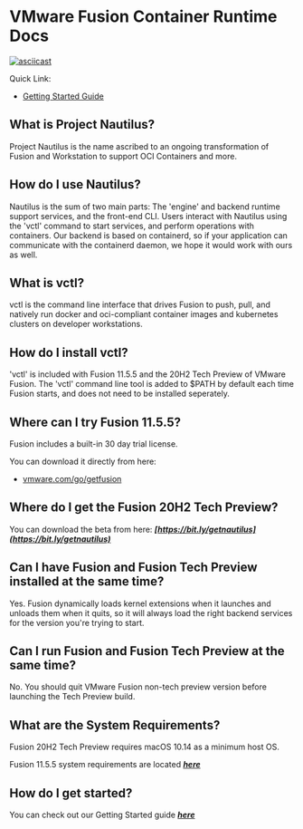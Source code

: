 # VMware Fusion Container Runtime Docs

[![asciicast](https://asciinema.org/a/iPMELQH4kHA5sL721CtYTxU7e.svg)](https://asciinema.org/a/iPMELQH4kHA5sL721CtYTxU7e)

Quick Link:
- [Getting Started Guide](./docs/getting-started.md)

## What is Project Nautilus?

Project Nautilus is the name ascribed to an ongoing transformation of Fusion and Workstation to support OCI Containers and more. 

## How do I use Nautilus?

Nautilus is the sum of two main parts: The 'engine' and backend runtime support services, and the front-end CLI. Users interact with Nautilus using the 'vctl' command to start services, and perform operations with containers. Our backend is based on containerd, so if your application can communicate with the containerd daemon, we hope it would work with ours as well. 


## What is vctl?

vctl is the command line interface that drives Fusion to push, pull, and natively run docker and oci-compliant container images and kubernetes clusters on developer workstations. 

## How do I install vctl?

'vctl' is included with Fusion 11.5.5 and the 20H2 Tech Preview of VMware Fusion. The 'vctl' command line tool is added to $PATH by default each time Fusion starts, and does not need to be installed seperately.


## Where can I try Fusion 11.5.5?
Fusion includes a built-in 30 day trial license.

You can download it directly from here:

- [vmware.com/go/getfusion](https://vmware.com/go/getfusion)

## Where do I get the Fusion 20H2 Tech Preview?

You can download the beta from here: ***[https://bit.ly/getnautilus](https://bit.ly/getnautilus)***


## Can I have Fusion and Fusion Tech Preview installed at the same time?

Yes. Fusion dynamically loads kernel extensions when it launches and unloads them when it quits, so it will always load the right backend services for the version you're trying to start.


## Can I run Fusion and Fusion Tech Preview at the same time?

No. You should quit VMware Fusion non-tech preview version before launching the Tech Preview build.


## What are the System Requirements?

Fusion 20H2 Tech Preview requires macOS 10.14 as a minimum host OS.

Fusion 11.5.5 system requirements are located ***[here](https://docs.vmware.com/en/VMware-Fusion/11.5.0/rn/VMware-Fusion-1155-Release-Notes.html)***


## How do I get started?

You can check out our Getting Started guide ***[here](./docs/getting-started.md)***








